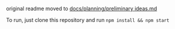 original readme moved to [docs/planning/preliminary ideas.md](docs/planning/preliminary%20ideas.md)

To run, just clone this repository and run ```npm install && npm start```